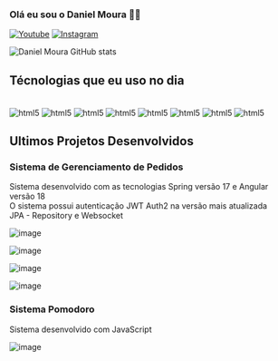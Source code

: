 ### Olá eu sou o Daniel Moura 👋🏼

[![Youtube](https://img.shields.io/badge/YouTube-FF0000?style=for-the-badge&logo=youtube&logoColor=white)](https://www.youtube.com/@danielmouradev)
[![Instagram](https://img.shields.io/badge/Instagram-E4405F?style=for-the-badge&logo=instagram&logoColor=white)](https://www.instagram.com/danielmoura.dev)

![Daniel Moura GitHub stats](https://github-readme-stats.vercel.app/api?username=DanielGomesMoura&show_icons=true&theme=dracula)

## Técnologias que eu uso no dia

<div style="display: inline-block"><br/>
    <img align="center" alt="html5" src="https://img.shields.io/badge/Spring-6DB33F?style=for-the-badge&logo=spring&logoColor=white"/>
    <img align="center" alt="html5" src="https://img.shields.io/badge/Spring_Security-6DB33F?style=for-the-badge&logo=Spring-Security&logoColor=white"/>
    <img align="center" alt="html5" src="https://img.shields.io/badge/Java-ED8B00?style=for-the-badge&logo=openjdk&logoColor=white"/>
    <img align="center" alt="html5" src="https://img.shields.io/badge/Hibernate-59666C?style=for-the-badge&logo=Hibernate&logoColor=white"/>
    <img align="center" alt="html5" src="https://img.shields.io/badge/rabbitmq-%23FF6600.svg?&style=for-the-badge&logo=rabbitmq&logoColor=white"/>
    <img align="center" alt="html5" src="https://img.shields.io/badge/Angular-DD0031?style=for-the-badge&logo=angular&logoColor=white"/>
    <img align="center" alt="html5" src="https://img.shields.io/badge/HTML5-E34F26?style=for-the-badge&logo=html5&logoColor=white"/>
    <img align="center" alt="html5" src="https://img.shields.io/badge/CSS3-1572B6?style=for-the-badge&logo=css3&logoColor=white"/>
</div><br/>

 ## Ultimos Projetos Desenvolvidos

 ### Sistema de Gerenciamento de Pedidos

<p>Sistema desenvolvido com as tecnologias Spring versão 17 e Angular versão 18<br/>
   O sistema possui autenticação JWT Auth2 na versão mais atualizada<br/>
   JPA - Repository e Websocket
</p>

![image](https://github.com/user-attachments/assets/96502feb-98f4-40f0-a05e-faa8fd63d27d)

![image](https://github.com/user-attachments/assets/cf9e0a6a-2031-4d3d-8b8c-4e2fd6c2d40e)

![image](https://github.com/user-attachments/assets/40dad1c7-cad4-460d-a11b-b269615f2f49)

![image](https://github.com/user-attachments/assets/be425bde-8159-42e4-9568-ffceb22d1634)

 ### Sistema Pomodoro

<p>Sistema desenvolvido com JavaScript</p>

![image](https://github.com/user-attachments/assets/ff7e2765-d90b-49fe-8a68-58277c40a9dd)


